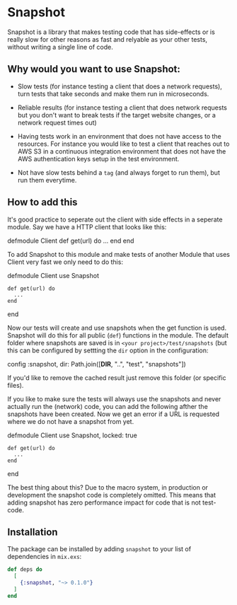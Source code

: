 # Snapshot

Snapshot is a library that makes testing code that has side-effects or is really slow for other reasons
as fast and relyable as your other tests, without writing a single line of code.

## Why would you want to use Snapshot:

- Slow tests (for instance testing a client that does a network requests), turn tests that take
  seconds and make them run in microseconds.

- Reliable results (for instance testing a client that does
  network requests but you don't want to break tests if the target website changes, or a network request times out)

- Having tests work in an environment that does not have access to the resources. For instance
  you would like to test a client that reaches out to AWS S3 in a continuous integration environment
  that does not have the AWS authentication keys setup in the test environment.

- Not have slow tests behind a `tag` (and always forget to run them), but run them everytime.

## How to add this

It's good practice to seperate out the client with side effects in a seperate module. Say we have
a HTTP client that looks like this:

  defmodule Client
    def get(url) do
      ...
    end
  end

To add Snapshot to this module and make tests of another Module that uses Client very fast we
only need to do this:

  defmodule Client
    use Snapshot

    def get(url) do
      ...
    end
  end

Now our tests will create and use snapshots when the get function is used. Snapshot will do
this for all public (`def`) functions in the module. The default folder where snapshots are
saved is in `<your project>/test/snapshots` (but this can be configured by settting the `dir`
option in the configuration:

  config :snapshot, dir: Path.join([__DIR__, "..", "test", "snapshots"])

If you'd like to remove the cached result just remove this folder (or specific files).

If you like to make sure the tests will always use the snapshots and never actually run the (network) code,
you can add the following afther the snapshots have been created. Now we get an error if a URL is requested
where we do not have a snapshot from yet.

  defmodule Client
    use Snapshot, locked: true

    def get(url) do
      ...
    end
  end

The best thing about this? Due to the macro system, in production or development the snapshot
code is completely omitted. This means that adding snapshot has zero performance impact for
code that is not test-code.


## Installation

The package can be installed
by adding `snapshot` to your list of dependencies in `mix.exs`:

```elixir
def deps do
  [
    {:snapshot, "~> 0.1.0"}
  ]
end
```
